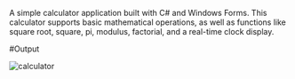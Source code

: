 A simple calculator application built with C# and Windows Forms. This calculator supports basic mathematical operations, as well as functions like square root, square, pi, modulus, factorial, and a real-time clock display.

#Output

![calculator](https://github.com/user-attachments/assets/84048b55-61e5-44c6-bdd4-a1de33d4eb19)
